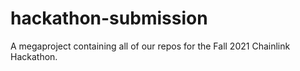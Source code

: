 # hackathon-submission
A megaproject containing all of our repos for the Fall 2021 Chainlink Hackathon.
